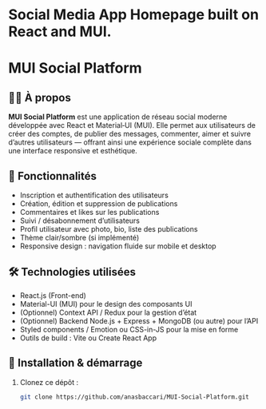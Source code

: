 # Social Media App Homepage built on React and MUI.
# MUI Social Platform

## 🧑‍💻 À propos  
**MUI Social Platform** est une application de réseau social moderne développée avec React et Material‑UI (MUI). Elle permet aux utilisateurs de créer des comptes, de publier des messages, commenter, aimer et suivre d’autres utilisateurs — offrant ainsi une expérience sociale complète dans une interface responsive et esthétique.

## 🔧 Fonctionnalités  
- Inscription et authentification des utilisateurs  
- Création, édition et suppression de publications  
- Commentaires et likes sur les publications  
- Suivi / désabonnement d’utilisateurs  
- Profil utilisateur avec photo, bio, liste des publications  
- Thème clair/sombre (si implémenté)  
- Responsive design : navigation fluide sur mobile et desktop  

## 🛠 Technologies utilisées  
- React.js (Front-end)  
- Material-UI (MUI) pour le design des composants UI  
- (Optionnel) Context API / Redux pour la gestion d’état  
- (Optionnel) Backend Node.js + Express + MongoDB (ou autre) pour l’API  
- Styled components / Emotion ou CSS-in-JS pour la mise en forme  
- Outils de build : Vite ou Create React App  

## 🚀 Installation & démarrage  
1. Clonez ce dépôt :  
   ```bash
   git clone https://github.com/anasbaccari/MUI-Social-Platform.git


